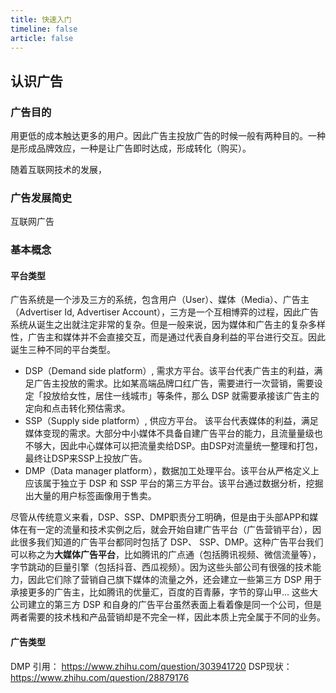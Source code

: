 ```yaml
---
title: 快速入门
timeline: false
article: false
---
```


## 认识广告

### 广告目的

用更低的成本触达更多的用户。因此广告主投放广告的时候一般有两种目的。一种是形成品牌效应，一种是让广告即时达成，形成转化（购买）。

随着互联网技术的发展，

### 广告发展简史

互联网广告



### 基本概念

#### 平台类型

广告系统是一个涉及三方的系统，包含用户（User）、媒体（Media）、广告主（Advertiser Id, Advertiser Account），三方是一个互相博弈的过程，因此广告系统从诞生之出就注定非常的复杂。但是一般来说，因为媒体和广告主的复杂多样性，广告主和媒体并不会直接交互，而是通过代表自身利益的平台进行交互。因此诞生三种不同的平台类型。
- DSP（Demand side platform）, 需求方平台。该平台代表广告主的利益，满足广告主投放的需求。比如某高端品牌口红广告，需要进行一次营销，需要设定「投放给女性，居住一线城市」等条件，那么 DSP 就需要承接该广告主的定向和点击转化预估需求。
- SSP（Supply side platform）, 供应方平台。 该平台代表媒体的利益，满足媒体变现的需求。大部分中小媒体不具备自建广告平台的能力，且流量量级也不够大，因此中心媒体可以把流量卖给DSP。由DSP对流量统一整理和打包，最终让DSP来SSP上投放广告。
- DMP（Data manager platform），数据加工处理平台。该平台从严格定义上应该属于独立于 DSP 和 SSP 平台的第三方平台。该平台通过数据分析，挖掘出大量的用户标签画像用于售卖。

尽管从传统意义来看，DSP、SSP、DMP职责分工明确，但是由于头部APP和媒体在有一定的流量和技术实例之后，就会开始自建广告平台（广告营销平台），因此很多我们知道的广告平台都同时包括了 DSP、 SSP、DMP。这种广告平台我们可以称之为**大媒体广告平台**，比如腾讯的广点通（包括腾讯视频、微信流量等），字节跳动的巨量引擎（包括抖音、西瓜视频）。因为这些头部公司有很强的技术能力，因此它们除了营销自己旗下媒体的流量之外，还会建立一些第三方 DSP 用于承接更多的广告主，比如腾讯的优量汇，百度的百青藤，字节的穿山甲...  这些大公司建立的第三方 DSP 和自身的广告平台虽然表面上看着像是同一个公司，但是两者需要的技术栈和产品营销却是不完全一样，因此本质上完全属于不同的业务。

#### 广告类型




DMP 引用： https://www.zhihu.com/question/303941720
DSP现状： https://www.zhihu.com/question/28879176


